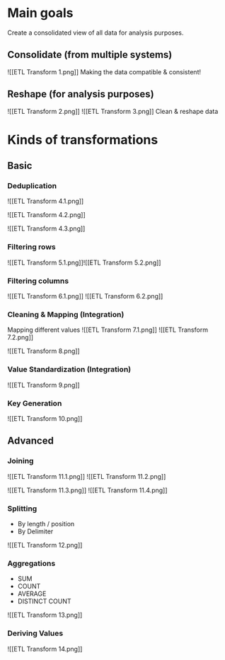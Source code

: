 # Main goals
Create a consolidated view of all data for analysis purposes.

## Consolidate (from multiple systems)
![[ETL Transform 1.png]]
Making the data compatible & consistent!
## Reshape (for analysis purposes)
![[ETL Transform 2.png]]
![[ETL Transform 3.png]]
Clean & reshape data

# Kinds of transformations
## Basic
### Deduplication
![[ETL Transform 4.1.png]]

![[ETL Transform 4.2.png]]

![[ETL Transform 4.3.png]]

### Filtering rows
![[ETL Transform 5.1.png]]![[ETL Transform 5.2.png]]

### Filtering columns
![[ETL Transform 6.1.png]]
![[ETL Transform 6.2.png]]

### Cleaning & Mapping (Integration)
Mapping different values
![[ETL Transform 7.1.png]]
![[ETL Transform 7.2.png]]

![[ETL Transform 8.png]]

### Value Standardization (Integration)
![[ETL Transform 9.png]]

### Key Generation
![[ETL Transform 10.png]]
## Advanced

### Joining
![[ETL Transform 11.1.png]]
![[ETL Transform 11.2.png]]

![[ETL Transform 11.3.png]]
![[ETL Transform 11.4.png]]
### Splitting
- By length / position
- By Delimiter

![[ETL Transform 12.png]]

### Aggregations
- SUM 
- COUNT
- AVERAGE
- DISTINCT COUNT

![[ETL Transform 13.png]]

### Deriving Values
![[ETL Transform 14.png]]